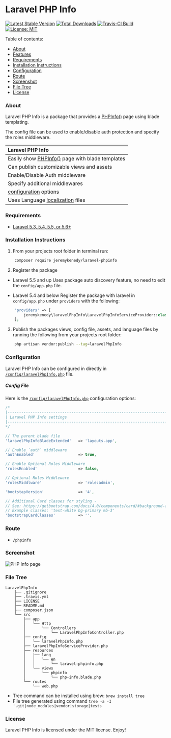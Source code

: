 # Laravel PHP Info

[![Latest Stable Version](https://poser.pugx.org/jeremykenedy/laravel-phpinfo/v/stable)](https://packagist.org/packages/jeremykenedy/laravel-phpinfo)
[![Total Downloads](https://poser.pugx.org/jeremykenedy/laravel-phpinfo/downloads)](https://packagist.org/packages/jeremykenedy/laravel-phpinfo)
[![Travis-CI Build](https://travis-ci.org/jeremykenedy/laravel-phpinfo.svg?branch=master)](https://travis-ci.org/jeremykenedy/laravel-phpinfo)
[![License: MIT](https://img.shields.io/badge/License-MIT-yellow.svg)](https://opensource.org/licenses/MIT)

Table of contents:
- [About](#about)
- [Features](#features)
- [Requirements](#requirements)
- [Installation Instructions](#installation-instructions)
- [Configuration](#configuration)
- [Route](#route)
- [Screenshot](#screenshot)
- [File Tree](#file-tree)
- [License](#license)

### About
Laravel PHP Info is a package that provides a [PHPInfo()](http://php.net/manual/en/function.phpinfo.php) page using blade templating.

The config file can be used to enable/disable auth protection and specify the roles middleware.

| Laravel PHP Info |
| :------------ |
| Easily show [PHPInfo()](http://php.net/manual/en/function.phpinfo.php) page with blade templates |
| Can publish customizable views and assets |
| Enable/Disable Auth middleware |
| Specify additional middlewares |
| [configuration](#configuration) options |
| Uses Language [localization](https://laravel.com/docs/5.5/localization) files |

### Requirements
* [Laravel 5.3, 5.4, 5.5, or 5.6+](https://laravel.com/docs/installation)

### Installation Instructions
1. From your projects root folder in terminal run:

```bash
    composer require jeremykenedy/laravel-phpinfo
```

2. Register the package

* Laravel 5.5 and up
Uses package auto discovery feature, no need to edit the `config/app.php` file.

* Laravel 5.4 and below
Register the package with laravel in `config/app.php` under `providers` with the following:

```php
    'providers' => [
        jeremykenedy\laravelPhpInfo\LaravelPhpInfoServiceProvider::class,
    ];
```

3. Publish the packages views, config file, assets, and language files by running the following from your projects root folder:

```bash
    php artisan vendor:publish --tag=laravelPhpInfo
```

### Configuration
Laravel PHP Info can be configured in directly in [`/config/laravelPhpInfo.php`](https://github.com/jeremykenedy/laravel-phpinfo/blob/master/src/config/laravelPhpInfo.php) file.

##### Config File
Here is the [`/config/laravelPhpInfo.php`](https://github.com/jeremykenedy/laravel-phpinfo/blob/master/src/config/laravelPhpInfo.php) configuration options:

```php
/*
|--------------------------------------------------------------------------
| Laravel PHP Info settings
|--------------------------------------------------------------------------
*/

// The parent blade file
'laravelPhpInfoBladeExtended'   => 'layouts.app',

// Enable `auth` middleware
'authEnabled'                   => true,

// Enable Optional Roles Middleware
'rolesEnabled'                  => false,

// Optional Roles Middleware
'rolesMiddlware'                => 'role:admin',

'bootstapVersion'               => '4',

// Additional Card classes for styling -
// See: https://getbootstrap.com/docs/4.0/components/card/#background-and-color
// Example classes: 'text-white bg-primary mb-3'
'bootstrapCardClasses'          => '',
```

### Route
* [`/phpinfo`](https://github.com/jeremykenedy/laravel-phpinfo/blob/master/src/resources/views/phpinfo/php-info.blade.php)

### Screenshot
![PHP Info page](https://s3-us-west-2.amazonaws.com/github-project-images/laravel-phpinfo/phpinfo1.jpg)

### File Tree

```
LaravelPhpInfo
    ├── .gitignore
    ├── .travis.yml
    ├── LICENSE
    ├── README.md
    ├── composer.json
    └── src
        ├── app
        │   └── Http
        │       └── Controllers
        │           └── LaravelPhpInfoController.php
        ├── config
        │   └── laravelPhpInfo.php
        ├── laravelPhpInfoServiceProvider.php
        ├── resources
        │   ├── lang
        │   │   └── en
        │   │       └── laravel-phpinfo.php
        │   └── views
        │       └── phpinfo
        │           └── php-info.blade.php
        └── routes
            └── web.php

```

* Tree command can be installed using brew: `brew install tree`
* File tree generated using command `tree -a -I '.git|node_modules|vendor|storage|tests`

### License
Laravel PHP Info is licensed under the MIT license. Enjoy!
